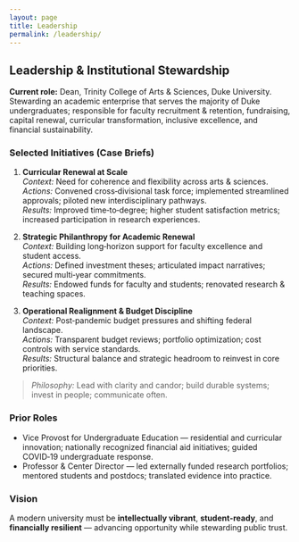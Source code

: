```yaml
---
layout: page
title: Leadership
permalink: /leadership/
---
```


## Leadership & Institutional Stewardship

**Current role:** Dean, Trinity College of Arts & Sciences, Duke University.  
Stewarding an academic enterprise that serves the majority of Duke undergraduates; responsible for faculty recruitment & retention, fundraising, capital renewal, curricular transformation, inclusive excellence, and financial sustainability.

### Selected Initiatives (Case Briefs)
1. **Curricular Renewal at Scale**  
   *Context:* Need for coherence and flexibility across arts & sciences.  
   *Actions:* Convened cross‑divisional task force; implemented streamlined approvals; piloted new interdisciplinary pathways.  
   *Results:* Improved time‑to‑degree; higher student satisfaction metrics; increased participation in research experiences.

2. **Strategic Philanthropy for Academic Renewal**  
   *Context:* Building long‑horizon support for faculty excellence and student access.  
   *Actions:* Defined investment theses; articulated impact narratives; secured multi‑year commitments.  
   *Results:* Endowed funds for faculty and students; renovated research & teaching spaces.

3. **Operational Realignment & Budget Discipline**  
   *Context:* Post‑pandemic budget pressures and shifting federal landscape.  
   *Actions:* Transparent budget reviews; portfolio optimization; cost controls with service standards.  
   *Results:* Structural balance and strategic headroom to reinvest in core priorities.

> *Philosophy:* Lead with clarity and candor; build durable systems; invest in people; communicate often.

### Prior Roles
- Vice Provost for Undergraduate Education — residential and curricular innovation; nationally recognized financial aid initiatives; guided COVID‑19 undergraduate response.
- Professor & Center Director — led externally funded research portfolios; mentored students and postdocs; translated evidence into practice.

### Vision
A modern university must be **intellectually vibrant**, **student‑ready**, and **financially resilient** — advancing opportunity while stewarding public trust.
